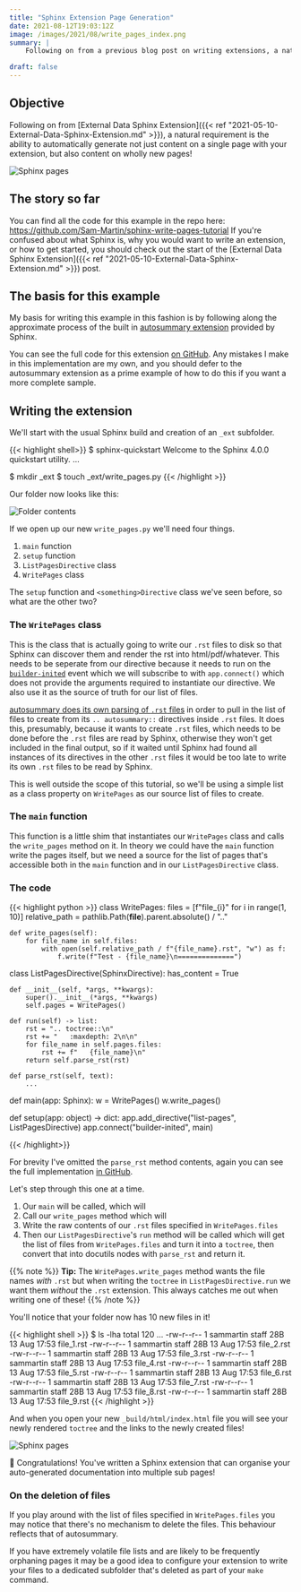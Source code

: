 ```yaml
---
title: "Sphinx Extension Page Generation"
date: 2021-08-12T19:03:12Z
image: /images/2021/08/write_pages_index.png
summary: |
    Following on from a previous blog post on writing extensions, a natural requirement is the ability to automatically generate not just content on a single page with your extension, but also content on wholly new pages! Let's see how that's done.

draft: false
---
```


## Objective

Following on from [External Data Sphinx Extension]({{< ref "2021-05-10-External-Data-Sphinx-Extension.md" >}}), a natural requirement is the ability to automatically generate not just content on a single page with your extension, but also content on wholly new pages!

![Sphinx pages](/images/2021/08/write_pages_index.png)

## The story so far

You can find all the code for this example in the repo here: https://github.com/Sam-Martin/sphinx-write-pages-tutorial 
If you're confused about what Sphinx is, why you would want to write an extension, or how to get started, you should check out the start of the [External Data Sphinx Extension]({{< ref "2021-05-10-External-Data-Sphinx-Extension.md" >}}) post.

## The basis for this example

My basis for writing this example in this fashion is by following along the approximate process of the built in [autosummary extension](https://www.sphinx-doc.org/en/master/usage/extensions/autosummary.html) provided by Sphinx.

You can see the full code for this extension [on GitHub](https://github.com/sphinx-doc/sphinx/tree/4.x/sphinx/ext/autosummary). Any mistakes I make in this implementation are my own, and you should defer to the autosummary extension as a prime example of how to do this if you want a more complete sample.

## Writing the extension

We'll start with the usual Sphinx build and creation of an `_ext` subfolder.

{{< highlight shell>}}
$ sphinx-quickstart 
Welcome to the Sphinx 4.0.0 quickstart utility.
...

$ mkdir _ext
$ touch _ext/write_pages.py
{{< /highlight >}}

Our folder now looks like this:

![Folder contents](/images/2021/08/folder_contents.png)

If we open up our new `write_pages.py` we'll need four things.

1. `main` function
2. `setup` function
3. `ListPagesDirective` class
4. `WritePages` class

The `setup` function and `<something>Directive` class we've seen before, so what are the other two?

### The `WritePages` class

This is the class that is actually going to write our `.rst` files to disk so that Sphinx can discover them and render the rst into html/pdf/whatever. 
This needs to be seperate from our directive because it needs to run on the [`builder-inited`](https://www.sphinx-doc.org/en/master/extdev/appapi.html#event-builder-inited) event which we will subscribe to with `app.connect()` which does not provide the arguments required to instantiate our directive.
We also use it as the source of truth for our list of files.  

[autosummary does its own parsing of `.rst` files](https://github.com/sphinx-doc/sphinx/blob/1acdf4f8735d40b875161a94c1e0124aceb14217/sphinx/ext/autosummary/generate.py#L463) in order to pull in the list of files to create from its `.. autosummary::` directives inside `.rst` files. It does this, presumably, because it wants to create `.rst` files, which needs to be done before the `.rst` files are read by Sphinx, otherwise they won't get included in the final output, so if it waited until Sphinx had found all instances of its directives in the other `.rst` files it would be too late to write its own `.rst` files to be read by Sphinx.

This is well outside the scope of this tutorial, so we'll be using a simple list as a class property on `WritePages` as our source list of files to create.


### The `main` function

This function is a little shim that instantiates our `WritePages` class and calls the `write_pages` method on it.
In theory we could have the `main` function write the pages itself, but we need a source for the list of pages that's accessible both in the `main` function and in our `ListPagesDirective` class.


### The code

{{< highlight python >}}
class WritePages:
    files = [f"file_{i}" for i in range(1, 10)]
    relative_path = pathlib.Path(__file__).parent.absolute() / ".."

    def write_pages(self):
        for file_name in self.files:
            with open(self.relative_path / f"{file_name}.rst", "w") as f:
                f.write(f"Test - {file_name}\n==============")


class ListPagesDirective(SphinxDirective):
    has_content = True

    def __init__(self, *args, **kwargs):
        super().__init__(*args, **kwargs)
        self.pages = WritePages()

    def run(self) -> list:
        rst = ".. toctree::\n"
        rst += "   :maxdepth: 2\n\n"
        for file_name in self.pages.files:
            rst += f"   {file_name}\n"
        return self.parse_rst(rst)

    def parse_rst(self, text):
        ...


def main(app: Sphinx):
    w = WritePages()
    w.write_pages()


def setup(app: object) -> dict:
    app.add_directive("list-pages", ListPagesDirective)
    app.connect("builder-inited", main)

{{< /highlight>}}

For brevity I've omitted the `parse_rst` method contents, again you can see the full implementation [in GitHub](https://github.com/Sam-Martin/sphinx-write-pages-tutorial/blob/main/_ext/write_pages.py).

Let's step through this one at a time.

1. Our `main` will be called, which will
2. Call our `write_pages` method which will
3. Write the raw contents of our `.rst` files specified in `WritePages.files`
4. Then our `ListPagesDirective`'s `run` method will be called which will get the list of files from `WritePages.files` and turn it into a `toctree`, then convert that into docutils nodes with `parse_rst` and return it.

{{% note %}}
**Tip:** The `WritePages.write_pages` method wants the file names *with* `.rst` but when writing the `toctree` in `ListPagesDirective.run` we want them *without* the `.rst` extension. This always catches me out when writing one of these!
{{% /note %}}

You'll notice that your folder now has 10 new files in it!

{{< highlight shell >}}
$ ls -lha
total 120
...
-rw-r--r--   1 sammartin  staff    28B 13 Aug 17:53 file_1.rst
-rw-r--r--   1 sammartin  staff    28B 13 Aug 17:53 file_2.rst
-rw-r--r--   1 sammartin  staff    28B 13 Aug 17:53 file_3.rst
-rw-r--r--   1 sammartin  staff    28B 13 Aug 17:53 file_4.rst
-rw-r--r--   1 sammartin  staff    28B 13 Aug 17:53 file_5.rst
-rw-r--r--   1 sammartin  staff    28B 13 Aug 17:53 file_6.rst
-rw-r--r--   1 sammartin  staff    28B 13 Aug 17:53 file_7.rst
-rw-r--r--   1 sammartin  staff    28B 13 Aug 17:53 file_8.rst
-rw-r--r--   1 sammartin  staff    28B 13 Aug 17:53 file_9.rst
{{< /highlight >}}

And when you open your new `_build/html/index.html` file you will see your newly rendered `toctree` and the links to the newly created files!

![Sphinx pages](/images/2021/08/write_pages_index.png)

🎉 Congratulations! You've written a Sphinx extension that can organise your auto-generated documentation into multiple sub pages!

### On the deletion of files

If you play around with the list of files specified in `WritePages.files` you may notice that there's no mechanism to delete the files. This behaviour reflects that of autosummary.

If you have extremely volatile file lists and are likely to be frequently orphaning pages it may be a good idea to configure your extension to write your files to a dedicated subfolder that's deleted as part of your `make` command.
